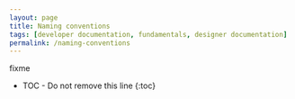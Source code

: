 ```yaml
---
layout: page
title: Naming conventions
tags: [developer documentation, fundamentals, designer documentation]
permalink: /naming-conventions
---
```


fixme

* TOC - Do not remove this line
{:toc}

